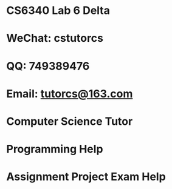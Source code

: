 # CS6340 Lab 6 Delta
# WeChat: cstutorcs

# QQ: 749389476

# Email: tutorcs@163.com

# Computer Science Tutor

# Programming Help

# Assignment Project Exam Help
